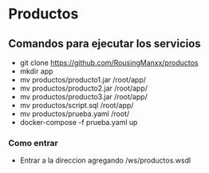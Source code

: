 # Productos

##  Comandos para ejecutar los servicios
- git clone https://github.com/RousingManxx/productos
- mkdir app
- mv productos/producto1.jar /root/app/
- mv productos/producto2.jar /root/app/
- mv productos/producto3.jar /root/app/
- mv productos/script.sql /root/app/
- mv productos/prueba.yaml /root/
- docker-compose -f prueba.yaml up

### Como entrar
- Entrar a la direccion agregando /ws/productos.wsdl 
